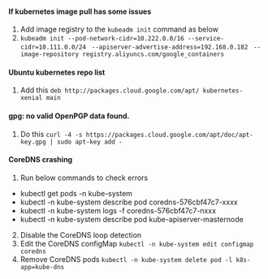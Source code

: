 #### If kubernetes image pull has some issues
1. Add image registry to the `kubeadm init` command as below
2. `kubeadm init --pod-network-cidr=10.222.0.0/16 --service-cidr=10.111.0.0/24 `
          `--apiserver-advertise-address=192.168.0.182 `
          `--image-repository registry.aliyuncs.com/google_containers`
          
#### Ubuntu kubernetes repo list
1. Add this `deb http://packages.cloud.google.com/apt/ kubernetes-xenial main`

#### gpg: no valid OpenPGP data found.
1. Do this `curl -4 -s https://packages.cloud.google.com/apt/doc/apt-key.gpg | sudo apt-key add -`


#### CoreDNS crashing
1. Run below commands to check errors
- kubectl get pods -n kube-system
- kubectl -n kube-system describe pod coredns-576cbf47c7-xxxx
- kubectl -n kube-system logs -f coredns-576cbf47c7-nxxx
- kubectl -n kube-system describe pod kube-apiserver-masternode
2. Disable the CoreDNS loop detection
3. Edit the CoreDNS configMap 
   `kubectl -n kube-system edit configmap coredns`
3. Remove CoreDNS pods
   `kubectl -n kube-system delete pod -l k8s-app=kube-dns`
